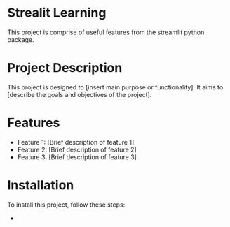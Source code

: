 # Strealit Learning
This project is comprise of useful features from the streamlit python package.

# Project Description
This project is designed to [insert main purpose or functionality]. It aims to [describe the goals and objectives of the project].

# Features
- Feature 1: [Brief description of feature 1]
- Feature 2: [Brief description of feature 2]
- Feature 3: [Brief description of feature 3]

# Installation
To install this project, follow these steps:

- [Application URL]: (https://shai-baranes-streamlit-web-gui-main-0xfyfu.streamlit.app/)